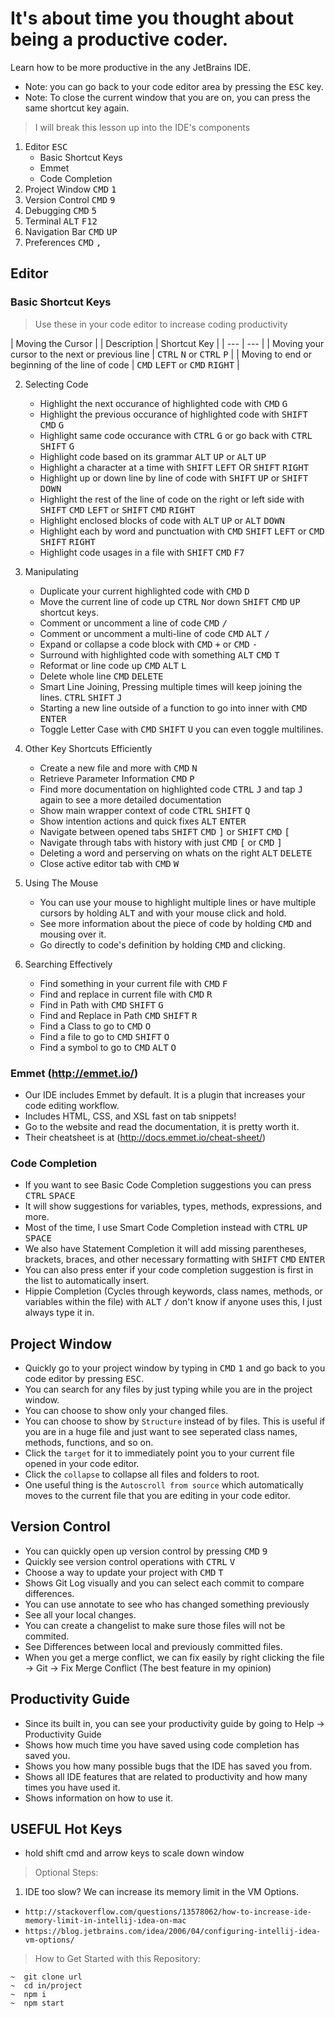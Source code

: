 # It's about time you thought about being a productive coder.

Learn how to be more productive in the any JetBrains IDE.

- Note: you can go back to your code editor area by pressing the <kbd>ESC</kbd> key. 
- Note: To close the current window that you are on, you can press the same shortcut key again.

> I will break this lesson up into the IDE's components

1. Editor <kbd>ESC</kbd>
    - Basic Shortcut Keys
    - Emmet
    - Code Completion
2. Project Window <kbd>CMD</kbd> <kbd>1</kbd>
3. Version Control <kbd>CMD</kbd> <kbd>9</kbd>
4. Debugging <kbd>CMD</kbd> <kbd>5</kbd>
5. Terminal <kbd>ALT</kbd> <kbd>F12</kbd>
6. Navigation Bar <kbd>CMD</kbd> <kbd>UP</kbd>
7. Preferences <kbd>CMD</kbd> <kbd>,</kbd>

## Editor
### Basic Shortcut Keys

> Use these in your code editor to increase coding productivity

|  Moving the Cursor |
| Description | Shortcut Key |
| --- | --- |
| Moving your cursor to the next or previous line | <kbd>CTRL</kbd> <kbd>N</kbd> or <kbd>CTRL</kbd> <kbd>P</kbd> |
| Moving to end or beginning of the line of code | <kbd>CMD</kbd> <kbd>LEFT</kbd> or <kbd>CMD</kbd> <kbd>RIGHT</kbd> |

2. Selecting Code
    - Highlight the next occurance of highlighted code with <kbd>CMD</kbd> <kbd>G</kbd>
    - Highlight the previous occurance of highlighted code with <kbd>SHIFT</kbd> <kbd>CMD</kbd> <kbd>G</kbd>
    - Highlight same code occurance with <kbd>CTRL</kbd> <kbd>G</kbd> or go back with <kbd>CTRL</kbd> <kbd>SHIFT</kbd> <kbd>G</kbd>
    - Highlight code based on its grammar <kbd>ALT</kbd> <kbd>UP</kbd> or <kbd>ALT</kbd> <kbd>UP</kbd>
    - Highlight a character at a time with <kbd>SHIFT</kbd> <kbd>LEFT</kbd> OR <kbd>SHIFT</kbd> <kbd>RIGHT</kbd>
    - Highlight up or down line by line of code with <kbd>SHIFT</kbd> <kbd>UP</kbd> or <kbd>SHIFT</kbd> <kbd>DOWN</kbd>
    - Highlight the rest of the line of code on the right or left side with <kbd>SHIFT</kbd> <kbd>CMD</kbd> <kbd>LEFT</kbd> or <kbd>SHIFT</kbd> <kbd>CMD</kbd> <kbd>RIGHT</kbd>
    - Highlight enclosed blocks of code with <kbd>ALT</kbd> <kbd>UP</kbd> or <kbd>ALT</kbd> <kbd>DOWN</kbd>
    - Highlight each by word and punctuation with <kbd>CMD</kbd> <kbd>SHIFT</kbd> <kbd>LEFT</kbd> or <kbd>CMD</kbd> <kbd>SHIFT</kbd> <kbd>RIGHT</kbd>
    - Highlight code usages in a file with <kbd>SHIFT</kbd> <kbd>CMD</kbd> <kbd>F7</kbd>

3. Manipulating
    - Duplicate your current highlighted code with <kbd>CMD</kbd> <kbd>D</kbd>
    - Move the current line of code up <kbd>CTRL</kbd> <kbd>N</kbd>or down <kbd>SHIFT</kbd> <kbd>CMD</kbd> <kbd>UP</kbd> shortcut keys.
    - Comment or uncomment a line of code <kbd>CMD</kbd> <kbd>/</kbd>
    - Comment or uncomment a multi-line of code <kbd>CMD</kbd> <kbd>ALT</kbd> <kbd>/</kbd>
    - Expand or collapse a code block with <kbd>CMD</kbd> <kbd>+</kbd> or <kbd>CMD</kbd> <kbd>-</kbd>
    - Surround with highlighted code with something <kbd>ALT</kbd> <kbd>CMD</kbd> <kbd>T</kbd>
    - Reformat or line code up <kbd>CMD</kbd> <kbd>ALT</kbd> <kbd>L</kbd>
    - Delete whole line <kbd>CMD</kbd> <kbd>DELETE</kbd>
    - Smart Line Joining, Pressing multiple times will keep joining the lines. <kbd>CTRL</kbd> <kbd>SHIFT</kbd> <kbd>J</kbd>
    - Starting a new line outside of a function to go into inner with <kbd>CMD</kbd> <kbd>ENTER</kbd>
    - Toggle Letter Case with <kbd>CMD</kbd> <kbd>SHIFT</kbd> <kbd>U</kbd> you can even toggle multilines.

4. Other Key Shortcuts Efficiently
    - Create a new file and more with <kbd>CMD</kbd> <kbd>N</kbd>
    - Retrieve Parameter Information <kbd>CMD</kbd> <kbd>P</kbd>
    - Find more documentation on highlighted code <kbd>CTRL</kbd> <kbd>J</kbd> and tap <kbd>J</kbd> again to see a more detailed documentation
    - Show main wrapper context of code <kbd>CTRL</kbd> <kbd>SHIFT</kbd> <kbd>Q</kbd>
    - Show intention actions and quick fixes <kbd>ALT</kbd> <kbd>ENTER</kbd>
    - Navigate between opened tabs <kbd>SHIFT</kbd> <kbd>CMD</kbd> <kbd>]</kbd> or <kbd>SHIFT</kbd> <kbd>CMD</kbd> <kbd>[</kbd>
    - Navigate through tabs with history with just <kbd>CMD</kbd> <kbd>[</kbd> or <kbd>CMD</kbd> <kbd>]</kbd>
    - Deleting a word and perserving on whats on the right <kbd>ALT</kbd> <kbd>DELETE</kbd>
    - Close active editor tab with <kbd>CMD</kbd> <kbd>W</kbd>
    
5. Using The Mouse
    - You can use your mouse to highlight multiple lines or have multiple cursors by holding <kbd>ALT</kbd> and with your mouse click and hold.
    - See more information about the piece of code by holding <kbd>CMD</kbd> and mousing over it.
    - Go directly to code's definition by holding <kbd>CMD</kbd> and clicking.

6. Searching Effectively
    - Find something in your current file with <kbd>CMD</kbd> <kbd>F</kbd>
    - Find and replace in current file with <kbd>CMD</kbd> <kbd>R</kbd>
    - Find in Path with <kbd>CMD</kbd> <kbd>SHIFT</kbd> <kbd>G</kbd>
    - Find and Replace in Path <kbd>CMD</kbd> <kbd>SHIFT</kbd> <kbd>R</kbd>
    - Find a Class to go to <kbd>CMD</kbd> <kbd>O</kbd>
    - Find a file to go to <kbd>CMD</kbd> <kbd>SHIFT</kbd> <kbd>O</kbd>
    - Find a symbol to go to <kbd>CMD</kbd> <kbd>ALT</kbd> <kbd>O</kbd>

### Emmet (http://emmet.io/)

- Our IDE includes Emmet by default. It is a plugin that increases your code editing workflow.
- Includes HTML, CSS, and XSL fast on tab snippets!
- Go to the website and read the documentation, it is pretty worth it.
- Their cheatsheet is at (http://docs.emmet.io/cheat-sheet/)

### Code Completion

- If you want to see Basic Code Completion suggestions you can press <kbd>CTRL</kbd> <kbd>SPACE</kbd>
- It will show suggestions for variables, types, methods, expressions, and more.
- Most of the time, I use Smart Code Completion instead with <kbd>CTRL</kbd> <kbd>UP</kbd> <kbd>SPACE</kbd>
- We also have Statement Completion it will add missing parentheses, brackets, braces, and other necessary formatting with <kbd>SHIFT</kbd> <kbd>CMD</kbd> <kbd>ENTER</kbd>
- You can also press enter if your code completion suggestion is first in the list to automatically insert.
- Hippie Completion (Cycles through keywords, class names, methods, or variables within the file) with <kbd>ALT</kbd> <kbd>/</kbd> don't know if anyone uses this, I just always type it in.

## Project Window

- Quickly go to your project window by typing in <kbd>CMD</kbd> <kbd>1</kbd> and go back to you code editor by pressing <kbd>ESC</kbd>.
- You can search for any files by just typing while you are in the project window.
- You can choose to show only your changed files.
- You can choose to show by `Structure` instead of by files. This is useful if you are in a huge file and just want to see seperated class names, methods, functions, and so on.
- Click the `target` for it to immediately point you to your current file opened in your code editor.
- Click the `collapse` to collapse all files and folders to root.
- One useful thing is the `Autoscroll from source` which automatically moves to the current file that you are editing in your code editor.
 
## Version Control

- You can quickly open up version control by pressing <kbd>CMD</kbd> <kbd>9</kbd>
- Quickly see version control operations with <kbd>CTRL</kbd> <kbd>V</kbd>
- Choose a way to update your project with <kbd>CMD</kbd> <kbd>T</kbd>
- Shows Git Log visually and you can select each commit to compare differences.
- You can use annotate to see who has changed something previously
- See all your local changes.
- You can create a changelist to make sure those files will not be commited.
- See Differences between local and previously committed files.
- When you get a merge conflict, we can fix easily by right clicking the file -> Git -> Fix Merge Conflict (The best feature in my opinion)

## Productivity Guide

- Since its built in, you can see your productivity guide by going to Help -> Productivity Guide
- Shows how much time you have saved using code completion has saved you.
- Shows you how many possible bugs that the IDE has saved you from.
- Shows all IDE features that are related to productivity and how many times you have used it.
- Shows information on how to use it.


## USEFUL Hot Keys
- hold shift cmd and arrow keys to scale down window




> Optional Steps:

1. IDE too slow? We can increase its memory limit in the VM Options.

 - `http://stackoverflow.com/questions/13578062/how-to-increase-ide-memory-limit-in-intellij-idea-on-mac`
 - `https://blog.jetbrains.com/idea/2006/04/configuring-intellij-idea-vm-options/`
 
> How to Get Started with this Repository:

    ~  git clone url
    ~  cd in/project
    ~  npm i
    ~  npm start
    
